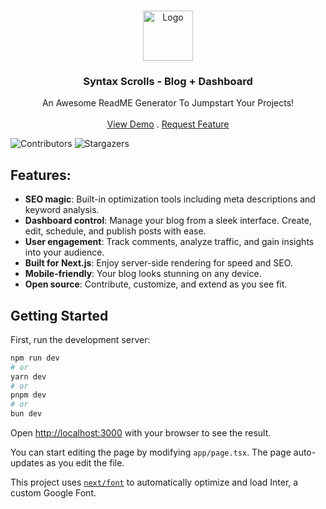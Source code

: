 <br/>
<p align="center">
  <a href="https://github.com/gauravsekhri/nextjs-dashboard">
    <img src="images/logo.png" alt="Logo" width="80" height="80">
  </a>

  <h3 align="center">Syntax Scrolls - Blog + Dashboard</h3>

  <p align="center">
    An Awesome ReadME Generator To Jumpstart Your Projects!
    <br/>
    <br/>
    <a href="https://github.com/gauravsekhri/nextjs-dashboard">View Demo</a>
    .
    <a href="https://github.com/gauravsekhri/nextjs-dashboard/issues">Request Feature</a>
  </p>
</p>

![Contributors](https://img.shields.io/github/contributors/gauravsekhri/nextjs-dashboard?color=dark-green) ![Stargazers](https://img.shields.io/github/stars/gauravsekhri/nextjs-dashboard?style=social)

## Features:

- **SEO magic**: Built-in optimization tools including meta descriptions and keyword analysis.
- **Dashboard control**: Manage your blog from a sleek interface. Create, edit, schedule, and publish posts with ease.
- **User engagement**: Track comments, analyze traffic, and gain insights into your audience.
- **Built for Next.js**: Enjoy server-side rendering for speed and SEO.
- **Mobile-friendly**: Your blog looks stunning on any device.
- **Open source**: Contribute, customize, and extend as you see fit.

## Getting Started

First, run the development server:

```bash
npm run dev
# or
yarn dev
# or
pnpm dev
# or
bun dev
```

Open [http://localhost:3000](http://localhost:3000) with your browser to see the result.

You can start editing the page by modifying `app/page.tsx`. The page auto-updates as you edit the file.

This project uses [`next/font`](https://nextjs.org/docs/basic-features/font-optimization) to automatically optimize and load Inter, a custom Google Font.
